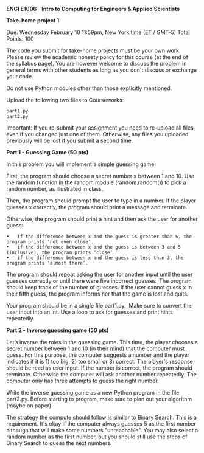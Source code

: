 **ENGI E1006 - Intro to Computing for Engineers & Applied Scientists**

**Take-home project 1**

Due: Wednesday February 10 11:59pm, New York time (ET / GMT-5)
Total Points: 100

The code you submit for take-home projects must be your own work. Please review the academic honesty
policy for this course (at the end of the syllabus page). You are however welcome to discuss the problem
in general terms with other students as long as you don't discuss or exchange your code.

Do not use Python modules other than those explicitly mentioned. 

Upload the following two files to Courseworks:

	part1.py 
	part2.py

Important: If you re-submit your assignment you need to re-upload all files, even if you changed just one
of them. Otherwise, any files you uploaded previously will be lost if you submit a second time.
 

**Part 1 - Guessing Game (50 pts) **

In this problem you will implement a simple guessing game.

First, the program should choose a secret number x between 1 and 10. Use the random function in the random
module (random.random()) to pick a random number, as illustrated in class. 

Then, the program should prompt the user to type in a number. If the player guesses x correctly, the program
should print a message and terminate.

Otherwise, the program should print a hint and then ask the user for another guess: 

	•	if the difference between x and the guess is greater than 5, the program prints ‘not even close’.
	•	if the difference between x and the guess is between 3 and 5 (inclusive), the program prints ‘close’.
	•	if the difference between x and the guess is less than 3, the program prints ‘almost there’.

The program should repeat asking the user for another input until the user guesses correctly or until there were
five incorrect guesses. The program should keep track of the number of guesses. If the user cannot guess x in their
fifth guess, the program informs her that the game is lost and quits.

Your program should be in a single file part1.py.  Make sure to convert the user input into an int. Use a loop
to ask for guesses and print hints repeatedly.

**Part 2 - Inverse guessing game (50 pts)** 

Let’s inverse the roles in the guessing game. This time, the player chooses a secret number between 1 and 10
(in their mind) that the computer must guess. For this purpose, the computer suggests a number and the player
indicates if it is 1) too big, 2) too small or 3) correct. The player's response should be read as user input.
If the number is correct, the program should terminate. Otherwise the computer will ask another number repeatedly.
The computer only has three attempts to guess the right number.

Write the inverse guessing game as a new Python program in the file part2.py. Before starting to program, make sure
to plan out your algorithm (maybe on paper).

The strategy the compute should follow is similar to Binary Search. This is a requirement. It's okay if the computer
always guesses 5 as the first number although that will make some numbers "unreachable". You may also select a random
number as the first number, but you should still use the steps of Binary Search to guess the next numbers.
